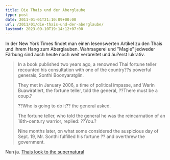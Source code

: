 ```yaml
---
title: Die Thais und der Aberglaube
type: post
date: 2011-01-01T21:10:09+00:00
url: /2011/01/die-thais-und-der-aberglaube/
lastmod: 2023-09-10T19:14:12+07:00
---
```

In der New York Times findet man einen lesenswerten Artikel zu den Thais und ihrem Hang zum Aberglauben. Wahrsagerei und "Magie" jedweder Färbung sind auch heute noch weit verbreitet und äu?erst lukrativ.

> In a book published two years ago, a renowned Thai fortune teller recounted his consultation with one of the country??s powerful generals, Sonthi Boonyaratglin.
>
> They met in January 2006, a time of political impasse, and Warin Buawiratlert, the fortune teller, told the general, ??There must be a coup.?
>
> ??Who is going to do it?? the general asked.
>
> The fortune teller, who told the general he was the reincarnation of an 18th-century warrior, replied: ??You.?
>
> Nine months later, on what some considered the auspicious day of Sept. 19, Mr. Sonthi fulfilled his fortune ?? and overthrew the government.

Nun ja. [Thais look to the supernatural][1]

 [1]: http://www.nytimes.com/2010/12/29/world/asia/29iht-ghost29.html?_r=2&ref=world
